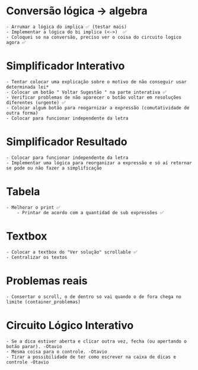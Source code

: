 # Conversão lógica -> algebra
    - Arrumar a lógica do implica ✅ (testar mais)
    - Implementar a lógica do bi implica (<->)  ✅
    - Coloquei so na conversão, preciso ver o coisa do circuito logico agora ✅


# Simplificador Interativo
    - Tentar colocar uma explicação sobre o motivo de não conseguir usar determinada lei*
    - Colocar um botão " Voltar Sugestão " na parte interativa ✅
    - Verificar problemas de não aparecer o botão voltar em resoluções diferentes (urgente) ✅
    - Colocar algum botão para reogarnizar a expressão (comutatividade de outra forma)
    - Colocar para funcionar independente da letra

# Simplificador Resultado
    - Colocar para funcionar independente da letra
    - Implementar uma lógica para reorganizar a expressão e só aí retornar se pode ou não fazer a simplificação

# Tabela
    - Melhorar o print ✅
        - Printar de acordo com a quantidad de sub expressões ✅

# Textbox
    - Colocar a textbox do "Ver solução" scrollable ✅
    - Centralizar os textos

# Problemas reais
    - Consertar o scroll, o de dentro so vai quando o de fora chega no limite (container_problemas)

# Circuito Lógico Interativo
    - Se a dica estiver aberta e clicar outra vez, fecha (ou apertando o botão parar). -Otavio
    - Mesma coisa para o controle. -Otavio
    - Tirar a possibilidade de ter como escrever na caixa de dicas e controle -Otavio
